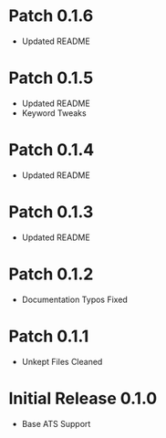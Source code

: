 # Patch 0.1.6
* Updated README

# Patch 0.1.5
* Updated README
* Keyword Tweaks

# Patch 0.1.4
* Updated README

# Patch 0.1.3
* Updated README

# Patch 0.1.2
* Documentation Typos Fixed

# Patch 0.1.1
* Unkept Files Cleaned

# Initial Release 0.1.0
* Base ATS Support
